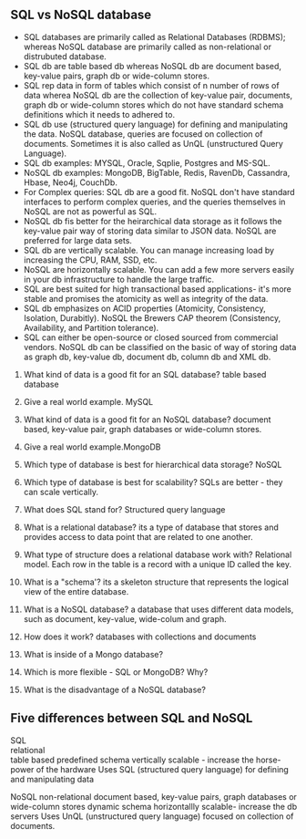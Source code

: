 ## SQL vs NoSQL database
- SQL databases are primarily called as Relational Databases (RDBMS); whereas NoSQL database are primarily called as non-relational or distrubuted database.
- SQL db are table based db whereas NoSQL db are document based, key-value pairs, graph db or wide-column stores. 
- SQL rep data in form of tables which consist of n number of rows of data wherea NoSQL db are the collection of key-value pair, documents, graph db or wide-column stores which do not have standard schema definitions which it needs to adhered to.
- SQL db use (structured query language) for defining and manipulating the data. NoSQL database, queries are focused on collection of documents. Sometimes it is also called as UnQL (unstructured Query Language). 
- SQL db examples: MYSQL, Oracle, Sqplie, Postgres and MS-SQL.
- NoSQL db examples: MongoDB, BigTable, Redis, RavenDb, Cassandra, Hbase, Neo4j, CouchDb.
- For Complex queries: SQL db are a good fit. NoSQL don't have standard interfaces to perform complex queries, and the queries themselves in NoSQL are not as powerful as SQL.
- NoSQL db fis better for the heirarchical data storage as it follows the key-value pair way of storing data similar to JSON data. NoSQL are preferred for large data sets. 
- SQL db are vertically scalable. You can manage increasing load by increasing the CPU, RAM, SSD, etc. 
- NoSQL are horizontally scalable. You can add a few more servers easily in your db infrastructure to handle the large traffic.
- SQL are best suited for high transactional based applications- it's more stable and promises the atomicity as well as integrity of the data.
- SQL db emphasizes on ACID properties (Atomicity, Consistency, Isolation, Durabitly). NoSQL the Brewers CAP theorem (Consistency, Availability, and Partition tolerance).
- SQL can either be open-source or closed sourced from commercial vendors. NoSQL db can be classified on the basic of way of storing data as graph db, key-value db, document db, column db and XML db. 

1. What kind of data is a good fit for an SQL database? table based database
2. Give a real world example. MySQL
3. What kind of data is a good fit for an NoSQL database? document based, key-value pair, graph databases or wide-column stores.
4. Give a real world example.MongoDB
5. Which type of database is best for hierarchical data storage? NoSQL
6. Which type of database is best for scalability? SQLs are better - they can scale vertically.

1. What does SQL stand for? Structured query language
2. What is a relational database? its a type of database that stores and provides access to data point that are related to one another.
3. What type of structure does a relational database work with? Relational model. Each row in the table is a record with a unique ID called the key.
4. What is a "schema'? its a skeleton structure that represents the logical view of the entire database. 
5. What is a NoSQL database? a database that uses different data models, such as document, key-value, wide-colum and graph.
6. How does it work? databases with collections and documents
7. What is inside of a Mongo database?
8. Which is more flexible - SQL or MongoDB? Why?
9. What is the disadvantage of a NoSQL database?


## Five differences between SQL and NoSQL
SQL                     
relational              
table based
predefined schema
vertically scalable - increase the horse-power of the hardware
Uses SQL (structured query language) for defining and manipulating data

NoSQL
non-relational
document based, key-value pairs, graph databases or wide-column stores
dynamic schema
horizontallly scalable- increase the db servers
Uses UnQL (unstructured query language) focused on collection of documents.
